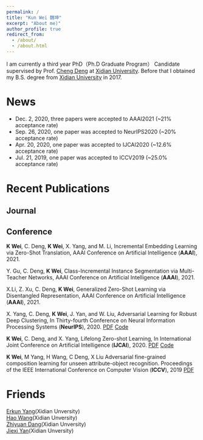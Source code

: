 ```yaml
---
permalink: /
title: "Kun Wei 魏坤"
excerpt: "About me)"
author_profile: true
redirect_from: 
  - /about/
  - /about.html
---
```


I am currently a third year PhD（Ph.D Graduate Program） Candidate supervised by Prof. [Cheng Deng](http://see.xidian.edu.cn/faculty/chdeng/) at [Xidian University](http://www.xidian.edu.cn/). Before that I obtained my B.S. degree from [Xidian University](http://www.xidian.edu.cn/) in 2017.


News
======
* Dec. 2, 2020, three papers were accepted to AAAI2021 (~21% acceptance rate)
* Sep. 26, 2020, one paper was accepted to NeurIPS2020 (~20% acceptance rate)
* Apr. 20, 2020, one paper was accepted to IJCAI2020 (~12.6% acceptance rate) 
* Jul. 21, 2019, one paper was accepted to ICCV2019 (~25.0% acceptance rate)



Recent Publications
======

Journal
------


Conference
------
 __K Wei__, C. Deng, __K Wei__, X. Yang, and M. Li, Incremental Embedding Learning via Zero-Shot Translation, AAAI Conference on Artificial Intelligence (__AAAI__), 2021.

Y. Gu, C. Deng, __K Wei__, Class-Incremental Instance Segmentation via Multi-Teacher Networks, AAAI Conference on Artificial Intelligence (__AAAI__), 2021.

X.Li, Z. Xu, C. Deng, __K Wei__, Generalized Zero-Shot Learning via Disentangled Representation, AAAI Conference on Artificial Intelligence (__AAAI__), 2021.

X. Yang, C. Deng, __K Wei__, J. Yan, and W. Liu, Adversarial Learning for Robust Deep Clustering, In Thirty-fourth Conference on Neural Information Processing Systems (__NeurIPS__), 2020. [PDF](https://proceedings.neurips.cc/paper/2020/file/6740526b78c0b230e41ae61d8ca07cf5-Paper.pdf) [Code](https://github.com/xdxuyang/Adversarial-Learning-for-Robust-Deep-Clustering)

__K Wei__, C. Deng, and X. Yang, Lifelong Zero-shot Learning, In International Joint Conference on Artificial Intelligence (__IJCAI__), 2020. [PDF](https://www.ijcai.org/Proceedings/2020/0077.pdf) [Code](https://github.com/Drkun/Lifelong-Zero-Shot-Learning)

__K Wei__, M Yang, H Wang, C Deng, X Liu Adversarial fine-grained composition learning for unseen attribute-object recognition. Proceedings of the IEEE International Conference on Computer Vision (__ICCV__), 2019 [PDF](https://openaccess.thecvf.com/content_ICCV_2019/papers/Wei_Adversarial_Fine-Grained_Composition_Learning_for_Unseen_Attribute-Object_Recognition_ICCV_2019_paper.pdf)






Friends
======
[Erkun Yang](https://yangerkun.github.io/)(Xidian Unversity)  
[Hao Wang](https://haowang1992.github.io/)(Xidian Unversity)   
[Zhiyuan Dang](https://zhiyuandang.github.io/)(Xidian Unversity)  
[Jiexi Yan](https://JiexiYan.github.io)(Xidian Unversity)  
